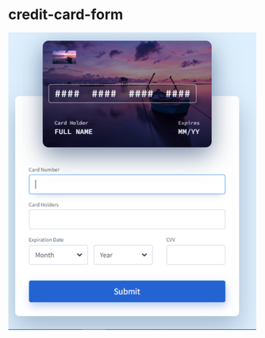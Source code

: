 # credit-card-form
<img src="https://github.com/Prabhatsir31/credit-card-form/blob/main/image.png" height="600" width="500">
